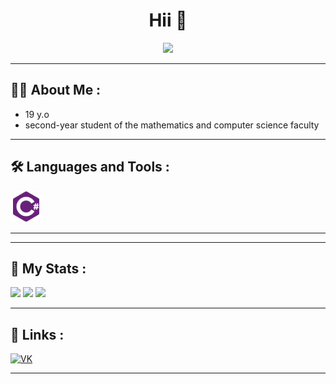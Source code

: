<h1 align="center">Hii 👋</h1>
<div id="header" align="center">
  <img src="https://s5.gifyu.com/images/SRW2m.gif" width="500"/>
</div>

<hr>

## 👨‍💻 About Me :
- 19 y.o
- second-year student of the mathematics and computer science faculty

<hr> 

## 🛠️ Languages and Tools :

<div id="tools"> 
  <img src="https://github.com/devicons/devicon/blob/master/icons/csharp/csharp-plain.svg" alt="C#" width="50" height="50"/>
</div>

<hr>


<hr>

  
 ## 🎯 My Stats :
 ![](http://github-profile-summary-cards.vercel.app/api/cards/profile-details?username=dlaliev&theme=2077)
 ![](http://github-profile-summary-cards.vercel.app/api/cards/repos-per-language?username=dlaliev&theme=2077)
 ![](http://github-profile-summary-cards.vercel.app/api/cards/stats?username=dlaliev&theme=2077)
  

<hr>

## 🔗 Links :

<div id="links">
  <a href="https://vk.com/trashybutcute">
    <img src="https://img.icons8.com/color/256/vk-circled.png" alt="VK" width="50" height="50"/>
  </a>
</div>

<hr>



